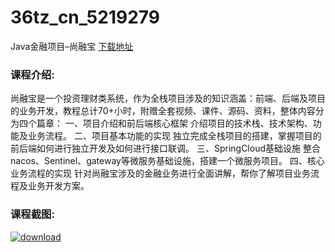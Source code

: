 # 36tz_cn_5219279
Java金融项目–尚融宝
[下载地址](http://www.36tz.cn/article/5219279 "下载地址")
### 课程介绍:
尚融宝是一个投资理财类系统，作为全栈项目涉及的知识涵盖：前端、后端及项目的业务开发，教程总计70+小时，附赠全套视频、课件、源码、资料，整体内容分为四个篇章：
一、项目介绍和前后端核心框架
介绍项目的技术栈、技术架构、功能及业务流程。
二、项目基本功能的实现
独立完成全栈项目的搭建，掌握项目的前后端如何进行独立开发及如何进行接口联调。
三、SpringCloud基础设施
整合nacos、Sentinel、gateway等微服务基础设施，搭建一个微服务项目。
四、核心业务流程的实现
针对尚融宝涉及的金融业务进行全面讲解，帮你了解项目业务流程及业务开发方案。

### 课程截图:
[![download](http://36tz.cn/muke_img/2021_03_2-118.png "下载地址")](http://www.36tz.cn "下载地址")
